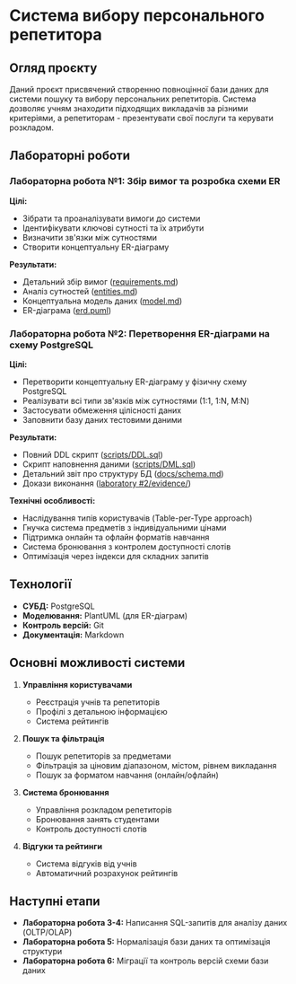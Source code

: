 # Система вибору персонального репетитора

## Огляд проєкту

Даний проєкт присвячений створенню повноцінної бази даних для системи пошуку та вибору персональних репетиторів. Система дозволяє учням знаходити підходящих викладачів за різними критеріями, а репетиторам - презентувати свої послуги та керувати розкладом.

## Лабораторні роботи

### Лабораторна робота №1: Збір вимог та розробка схеми ER

**Цілі:**
- Зібрати та проаналізувати вимоги до системи
- Ідентифікувати ключові сутності та їх атрибути
- Визначити зв'язки між сутностями
- Створити концептуальну ER-діаграму

**Результати:**
- Детальний збір вимог ([requirements.md](docs/requirements.md))
- Аналіз сутностей ([entities.md](docs/entities.md))
- Концептуальна модель даних ([model.md](docs/model.md))
- ER-діаграма ([erd.puml](diagrams/erd.puml))

### Лабораторна робота №2: Перетворення ER-діаграми на схему PostgreSQL

**Цілі:**
- Перетворити концептуальну ER-діаграму у фізичну схему PostgreSQL
- Реалізувати всі типи зв'язків між сутностями (1:1, 1:N, M:N)
- Застосувати обмеження цілісності даних
- Заповнити базу даних тестовими даними

**Результати:**
- Повний DDL скрипт ([scripts/DDL.sql](scripts/DDL.sql))
- Скрипт наповнення даними ([scripts/DML.sql](scripts/DML.sql))
- Детальний звіт про структуру БД ([docs/schema.md](docs/schema.md))
- Докази виконання ([laboratory #2/evidence/](laboratory%20%232/evidence/))

**Технічні особливості:**
- Наслідування типів користувачів (Table-per-Type approach)
- Гнучка система предметів з індивідуальними цінами
- Підтримка онлайн та офлайн форматів навчання
- Система бронювання з контролем доступності слотів
- Оптимізація через індекси для складних запитів

## Технології

- **СУБД:** PostgreSQL
- **Моделювання:** PlantUML (для ER-діаграм)
- **Контроль версій:** Git
- **Документація:** Markdown

## Основні можливості системи

1. **Управління користувачами**
   - Реєстрація учнів та репетиторів
   - Профілі з детальною інформацією
   - Система рейтингів

2. **Пошук та фільтрація**
   - Пошук репетиторів за предметами
   - Фільтрація за ціновим діапазоном, містом, рівнем викладання
   - Пошук за форматом навчання (онлайн/офлайн)

3. **Система бронювання**
   - Управління розкладом репетиторів
   - Бронювання занять студентами
   - Контроль доступності слотів

4. **Відгуки та рейтинги**
   - Система відгуків від учнів
   - Автоматичний розрахунок рейтингів

## Наступні етапи

- **Лабораторна робота 3-4:** Написання SQL-запитів для аналізу даних (OLTP/OLAP)
- **Лабораторна робота 5:** Нормалізація бази даних та оптимізація структури
- **Лабораторна робота 6:** Міграції та контроль версій схеми бази даних
